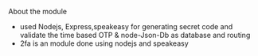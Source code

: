 About the module
* used Nodejs, Express,speakeasy for generating secret code and validate the time based OTP & node-Json-Db as database and routing
* 2fa is an module done using nodejs and speakeasy 
